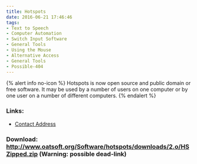 ```yaml
---
title: Hotspots
date: 2016-06-21 17:46:46
tags: 
- Text to Speech
- Computer Automation
- Switch Input Software
- General Tools
- Using the Mouse
- Alternative Access
- General Tools
- Possible-404
---
```


{% alert info no-icon %}
Hotspots is now open source and public domain or free software. It may be used by a number of users on one computer or by one user on a number of different computers.
{% endalert %}

<!-- more -->



### Links:
- <a href="mailto:colven@ace-centre.org.uk">Contact Address</a>

### Download: http://www.oatsoft.org/Software/hotspots/downloads/2.o/HSZipped.zip (Warning: possible dead-link)
